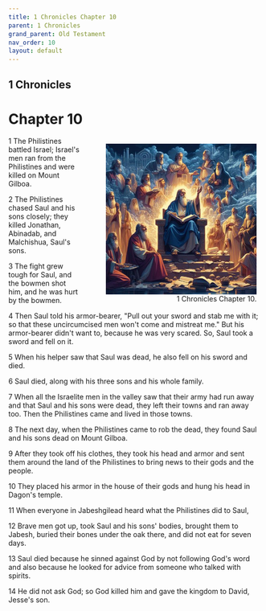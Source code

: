 ```yaml
---
title: 1 Chronicles Chapter 10
parent: 1 Chronicles
grand_parent: Old Testament
nav_order: 10
layout: default
---
```


## 1 Chronicles

# Chapter 10

<figure style="float: right; margin-right: 10px;">
    <img src="/assets/Image/1 Chronicles/500/10.jpg" alt="1 Chronicles Chapter 10" style="width: 300px; height: 300px; float: right;padding-left: 10px;"/>
    <figcaption style="clear: both;text-align: right;">1 Chronicles Chapter 10.</figcaption>
</figure>
1 The Philistines battled Israel; Israel's men ran from the Philistines and were killed on Mount Gilboa.

2 The Philistines chased Saul and his sons closely; they killed Jonathan, Abinadab, and Malchishua, Saul's sons.

3 The fight grew tough for Saul, and the bowmen shot him, and he was hurt by the bowmen.

4 Then Saul told his armor-bearer, "Pull out your sword and stab me with it; so that these uncircumcised men won't come and mistreat me." But his armor-bearer didn't want to, because he was very scared. So, Saul took a sword and fell on it.

5 When his helper saw that Saul was dead, he also fell on his sword and died.

6 Saul died, along with his three sons and his whole family.

7 When all the Israelite men in the valley saw that their army had run away and that Saul and his sons were dead, they left their towns and ran away too. Then the Philistines came and lived in those towns.

8 The next day, when the Philistines came to rob the dead, they found Saul and his sons dead on Mount Gilboa.

9 After they took off his clothes, they took his head and armor and sent them around the land of the Philistines to bring news to their gods and the people.

10 They placed his armor in the house of their gods and hung his head in Dagon's temple.

11 When everyone in Jabeshgilead heard what the Philistines did to Saul,

12 Brave men got up, took Saul and his sons' bodies, brought them to Jabesh, buried their bones under the oak there, and did not eat for seven days.

13 Saul died because he sinned against God by not following God's word and also because he looked for advice from someone who talked with spirits.

14 He did not ask God; so God killed him and gave the kingdom to David, Jesse's son.


